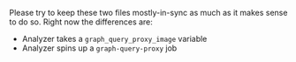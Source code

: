 Please try to keep these two files mostly-in-sync as much as it makes sense to
do so. Right now the differences are:

- Analyzer takes a `graph_query_proxy_image` variable
- Analyzer spins up a `graph-query-proxy` job
